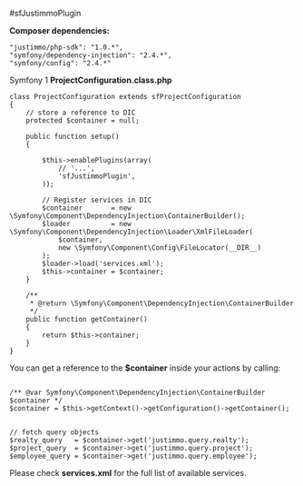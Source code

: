 #sfJustimmoPlugin


__Composer dependencies:__


```
"justimmo/php-sdk": "1.0.*",
"symfony/dependency-injection": "2.4.*",
"symfony/config": "2.4.*"
```

Symfony 1 __ProjectConfiguration.class.php__

```
class ProjectConfiguration extends sfProjectConfiguration
{
    // store a reference to DIC
    protected $container = null;

    public function setup()
    {

        $this->enablePlugins(array(
            // '...',
            'sfJustimmoPlugin',
        ));

        // Register services in DIC
        $container       = new \Symfony\Component\DependencyInjection\ContainerBuilder();
        $loader          = new \Symfony\Component\DependencyInjection\Loader\XmlFileLoader(
            $container,
            new \Symfony\Component\Config\FileLocator(__DIR__)
        );
        $loader->load('services.xml');
        $this->container = $container;
    }

    /**
     * @return \Symfony\Component\DependencyInjection\ContainerBuilder
     */
    public function getContainer()
    {
        return $this->container;
    }
}
```

You can get a reference to the __$container__ inside your actions by calling:

```

/** @var Symfony\Component\DependencyInjection\ContainerBuilder $container */
$container = $this->getContext()->getConfiguration()->getContainer();


// fetch query objects
$realty_query   = $container->get('justimmo.query.realty');
$project_query  = $container->get('justimmo.query.project');
$employee_query = $container->get('justimmo.query.employee');
```

Please check __services.xml__ for the full list of available services.
